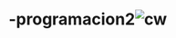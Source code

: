 # -programacion2![cw](https://user-images.githubusercontent.com/100430068/174464698-cd5796ea-2908-4f00-9133-c293cc89bc46.PNG)
